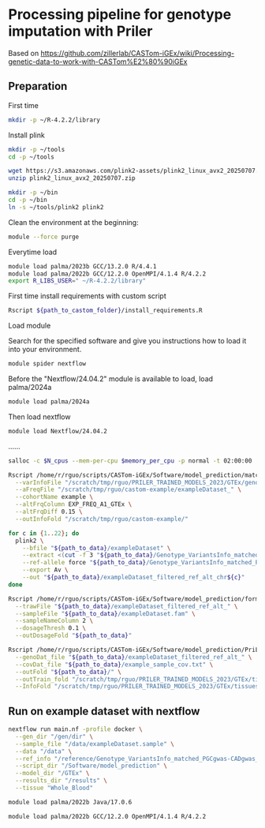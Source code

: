 # Processing pipeline for genotype imputation with Priler
Based on https://github.com/zillerlab/CASTom-iGEx/wiki/Processing-genetic-data-to-work-with-CASTom%E2%80%90iGEx

## Preparation
First time
```bash
mkdir -p ~/R-4.2.2/library
```
Install plink
```bash
mkdir -p ~/tools
cd -p ~/tools
```

```bash
wget https://s3.amazonaws.com/plink2-assets/plink2_linux_avx2_20250707.zip
unzip plink2_linux_avx2_20250707.zip
```
```bash
mkdir -p ~/bin
cd -p ~/bin
ln -s ~/tools/plink2 plink2
```

Clean the environment at the beginning:
```bash
module --force purge
```

Everytime load
```bash
module load palma/2023b GCC/13.2.0 R/4.4.1
module load palma/2022b GCC/12.2.0 OpenMPI/4.1.4 R/4.2.2
export R_LIBS_USER=" ~/R-4.2.2/library"
```

First time install requirements with custom script
```bash
Rscript ${path_to_castom_folder}/install_requirements.R 
```


Load module



Search for the specified software and give you instructions how to load it into your environment.
```bash
module spider nextflow
```

Before the "Nextflow/24.04.2" module is available to load, load palma/2024a
```bash
module load palma/2024a
```

Then load nextflow

```bash
module load Nextflow/24.04.2
```

......


```bash
salloc -c $N_cpus --mem-per-cpu $memory_per_cpu -p normal -t 02:00:00
```




```bash
Rscript /home/r/rguo/scripts/CASTom-iGEx/Software/model_prediction/matchGenotypeModel.R \
  --varInfoFile "/scratch/tmp/rguo/PRILER_TRAINED_MODELS_2023/GTEx/genotype_info/Genotype_VariantsInfo_matched_PGCgwas-CADgwas_" \
  --aFreqFile "/scratch/tmp/rguo/castom-example/exampleDataset_" \
  --cohortName example \
  --altFrqColumn EXP_FREQ_A1_GTEx \
  --altFrqDiff 0.15 \
  --outInfoFold "/scratch/tmp/rguo/castom-example/"
```

```bash
for c in {1..22}; do 
  plink2 \
    --bfile "${path_to_data}/exampleDataset" \
    --extract <(cut -f 3 "${path_to_data}/Genotype_VariantsInfo_matched_PGCgwas-CADgwas_example_chr${c}.txt") \
    --ref-allele force "${path_to_data}/Genotype_VariantsInfo_matched_PGCgwas-CADgwas_example_chr${c}.txt" 6 3 \
    --export Av \
    --out "${path_to_data}/exampleDataset_filtered_ref_alt_chr${c}"
done
```



```bash
Rscript /home/r/rguo/scripts/CASTom-iGEx/Software/model_prediction/formatGenotypeDosage.R \
  --trawFile "${path_to_data}/exampleDataset_filtered_ref_alt_" \
  --sampleFile "${path_to_data}/exampleDataset.fam" \
  --sampleNameColumn 2 \
  --dosageThresh 0.1 \
  --outDosageFold "${path_to_data}"
```


```bash
Rscript /home/r/rguo/scripts/CASTom-iGEx/Software/model_prediction/PriLer_predictGeneExp_run.R \
  --genoDat_file "${path_to_data}/exampleDataset_filtered_ref_alt_" \
  --covDat_file "${path_to_data}/example_sample_cov.txt" \
  --outFold "${path_to_data}/" \
  --outTrain_fold "/scratch/tmp/rguo/PRILER_TRAINED_MODELS_2023/GTEx/tissues/Whole_Blood/" \
  --InfoFold "/scratch/tmp/rguo/PRILER_TRAINED_MODELS_2023/GTEx/tissues/Whole_Blood/"
```


## Run on example dataset with nextflow
```bash
nextflow run main.nf -profile docker \
  --gen_dir "/gen/dir" \
  --sample_file "/data/exampleDataset.sample" \
  --data "/data" \
  --ref_info "/reference/Genotype_VariantsInfo_matched_PGCgwas-CADgwas_" \
  --script_dir "/Software/model_prediction" \
  --model_dir "/GTEx" \
  --results_dir "/results" \
  --tissue "Whole_Blood"
```
```bash
module load palma/2022b Java/17.0.6
```
```bash
module load palma/2022b GCC/12.2.0 OpenMPI/4.1.4 R/4.2.2
```
